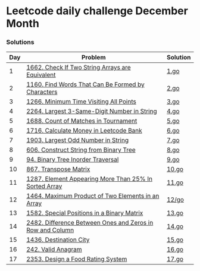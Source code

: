 # Leetcode daily challenge December Month

### Solutions

| Day | Problem | Solution |
| --- | ------- | -------- |
| 1 | [1662. Check If Two String Arrays are Equivalent](https://leetcode.com/problems/check-if-two-string-arrays-are-equivalent/description/) | [1.go](./1.go) |
| 2 | [1160. Find Words That Can Be Formed by Characters](https://leetcode.com/problems/find-words-that-can-be-formed-by-characters/description) | [2.go](./2.go) |
| 3 | [1266. Minimum Time Visiting All Points](https://leetcode.com/problems/minimum-time-visiting-all-points/description) | [3.go](./3.go) |
| 4 | [2264. Largest 3-Same-Digit Number in String](https://leetcode.com/problems/largest-3-same-digit-number-in-string/description) | [4.go](./4.go) |
| 5 | [1688. Count of Matches in Tournament](https://leetcode.com/problems/count-of-matches-in-tournament/description) | [5.go](./5.go) |
| 6 | [1716. Calculate Money in Leetcode Bank](https://leetcode.com/problems/calculate-money-in-leetcode-bank/description) | [6.go](./6.go) |
| 7 | [1903. Largest Odd Number in String](https://leetcode.com/problems/largest-odd-number-in-string/description) | [7.go](./7.go) |
| 8 | [606. Construct String from Binary Tree](https://leetcode.com/problems/construct-string-from-binary-tree/description) | [8.go](./8.go) |
| 9 | [94. Binary Tree Inorder Traversal](https://leetcode.com/problems/binary-tree-inorder-traversal/description) | [9.go](./9.go) |
| 10 | [867. Transpose Matrix](https://leetcode.com/problems/transpose-matrix/description) | [10.go](./10.go) |
| 11 | [1287. Element Appearing More Than 25% In Sorted Array](https://leetcode.com/problems/element-appearing-more-than-25-in-sorted-array/description) | [11.go](./11.go) |
| 12 | [1464. Maximum Product of Two Elements in an Array](https://leetcode.com/problems/maximum-product-of-two-elements-in-an-array/description) | [12/go](./12.go) |
| 13 | [1582. Special Positions in a Binary Matrix](https://leetcode.com/problems/special-positions-in-a-binary-matrix/description) | [13.go](./13.go) |
| 14 | [2482. Difference Between Ones and Zeros in Row and Column](https://leetcode.com/problems/difference-between-ones-and-zeros-in-row-and-column/description) | [14.go](./14.go) |
| 15 | [1436. Destination City](https://leetcode.com/problems/destination-city/description/) | [15.go](./15.go) |
| 16 | [242. Valid Anagram](https://leetcode.com/problems/valid-anagram/description) | [16.go](./16.go) |
| 17 | [2353. Design a Food Rating System](https://leetcode.com/problems/design-a-food-rating-system/description) | [17.go](./17.go) |